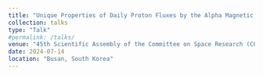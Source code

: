 ```yaml
---
title: "Unique Properties of Daily Proton Fluxes by the Alpha Magnetic Spectrometer"
collection: talks
type: "Talk"
#permalink: /talks/
venue: "45th Scientific Assembly of the Committee on Space Research (COSPAR)"
date: 2024-07-14
location: "Busan, South Korea"
---
```


